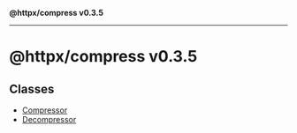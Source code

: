**@httpx/compress v0.3.5**

***

# @httpx/compress v0.3.5

## Classes

- [Compressor](classes/Compressor.md)
- [Decompressor](classes/Decompressor.md)
